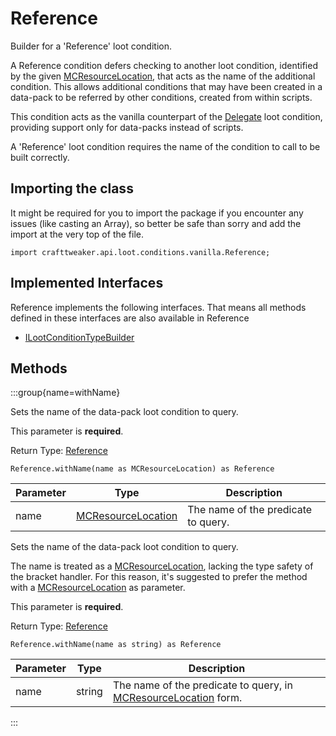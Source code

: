 # Reference

Builder for a 'Reference' loot condition.

 A Reference condition defers checking to another loot condition, identified by the given [MCResourceLocation](/vanilla/api/util/MCResourceLocation),
 that acts as the name of the additional condition. This allows additional conditions that may have been created in
 a data-pack to be referred by other conditions, created from within scripts.

 This condition acts as the vanilla counterpart of the
 [Delegate](/vanilla/api/loot/conditions/crafttweaker/Delegate) loot
 condition, providing support only for data-packs instead of scripts.

 A 'Reference' loot condition requires the name of the condition to call to be built correctly.

## Importing the class

It might be required for you to import the package if you encounter any issues (like casting an Array), so better be safe than sorry and add the import at the very top of the file.
```zenscript
import crafttweaker.api.loot.conditions.vanilla.Reference;
```


## Implemented Interfaces
Reference implements the following interfaces. That means all methods defined in these interfaces are also available in Reference

- [ILootConditionTypeBuilder](/vanilla/api/loot/conditions/ILootConditionTypeBuilder)

## Methods

:::group{name=withName}

Sets the name of the data-pack loot condition to query.

 This parameter is <strong>required</strong>.

Return Type: [Reference](/vanilla/api/loot/conditions/vanilla/Reference)

```zenscript
Reference.withName(name as MCResourceLocation) as Reference
```

| Parameter | Type | Description |
|-----------|------|-------------|
| name | [MCResourceLocation](/vanilla/api/util/MCResourceLocation) | The name of the predicate to query. |


Sets the name of the data-pack loot condition to query.

 The name is treated as a [MCResourceLocation](/vanilla/api/util/MCResourceLocation), lacking the type safety of the bracket handler. For this
 reason, it's suggested to prefer the method with a [MCResourceLocation](/vanilla/api/util/MCResourceLocation) as parameter.

 This parameter is <strong>required</strong>.

Return Type: [Reference](/vanilla/api/loot/conditions/vanilla/Reference)

```zenscript
Reference.withName(name as string) as Reference
```

| Parameter | Type | Description |
|-----------|------|-------------|
| name | string | The name of the predicate to query, in [MCResourceLocation](/vanilla/api/util/MCResourceLocation) form. |


:::


